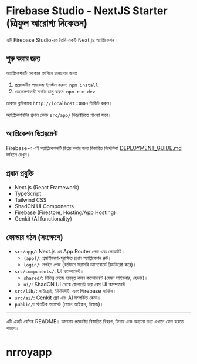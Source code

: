 
# Firebase Studio - NextJS Starter (ত্রিফুল আরোগ্য নিকেতন)

এটি Firebase Studio-তে তৈরি একটি Next.js অ্যাপ্লিকেশন।

## শুরু করার জন্য

অ্যাপ্লিকেশনটি লোকাল মেশিনে চালানোর জন্য:

1.  প্রয়োজনীয় প্যাকেজ ইনস্টল করুন: `npm install`
2.  ডেভেলপমেন্ট সার্ভার চালু করুন: `npm run dev`

তারপর ব্রাউজারে `http://localhost:3000` ভিজিট করুন।

অ্যাপ্লিকেশনটির প্রধান কোড `src/app/` ডিরেক্টরিতে পাওয়া যাবে।

## অ্যাপ্লিকেশন ডিপ্লয়মেন্ট

Firebase-এ এই অ্যাপ্লিকেশনটি ডিপ্লয় করার জন্য বিস্তারিত নির্দেশিকা [DEPLOYMENT_GUIDE.md](./DEPLOYMENT_GUIDE.md) ফাইলে দেখুন।

## প্রধান প্রযুক্তি

*   Next.js (React Framework)
*   TypeScript
*   Tailwind CSS
*   ShadCN UI Components
*   Firebase (Firestore, Hosting/App Hosting)
*   Genkit (AI functionality)

## ফোল্ডার গঠন (সংক্ষেপে)

*   `src/app/`: Next.js এর App Router পেজ এবং লেআউট।
    *   `(app)/`: প্রমাণীকরণ-সুরক্ষিত প্রধান অ্যাপ্লিকেশন রুট।
    *   `login/`: লগইন পেজ (বর্তমানে সরাসরি ড্যাশবোর্ডে রিডাইরেক্ট করে)।
*   `src/components/`: UI কম্পোনেন্ট।
    *   `shared/`: বিভিন্ন পেজে ব্যবহৃত কমন কম্পোনেন্ট (যেমন সাইডবার, হেডার)।
    *   `ui/`: ShadCN UI থেকে জেনারেট করা বেস UI কম্পোনেন্ট।
*   `src/lib/`: লাইব্রেরি, ইউটিলিটি, এবং Firebase সার্ভিস।
*   `src/ai/`: Genkit ফ্লো এবং AI সম্পর্কিত কোড।
*   `public/`: স্ট্যাটিক অ্যাসেট (যেমন আইকন, ইমেজ)।

---
এটি একটি বেসিক README। আপনার প্রজেক্টের বিস্তারিত বিবরণ, ফিচার এবং অন্যান্য তথ্য এখানে যোগ করতে পারেন।
# nrroyapp
